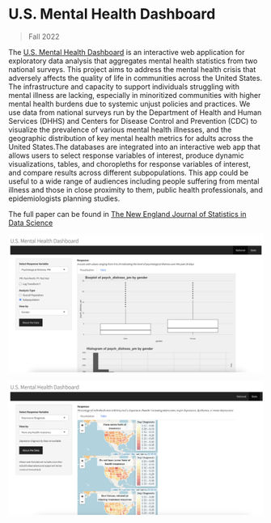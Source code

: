 # U.S. Mental Health Dashboard

> Fall 2022

The [U.S. Mental Health Dashboard](https://50lulw-isabel-arvelo.shinyapps.io/USMHD/) is an interactive web application for exploratory data analysis that aggregates mental health statistics from two national surveys. This project aims to address the mental health crisis that adversely affects the quality of life in communities across the United States. The infrastructure and capacity to support individuals struggling with mental illness are lacking, especially in minoritized communities with higher mental health burdens due to systemic unjust policies and practices. We use data from national surveys run by the Department of Health and Human Services (DHHS) and Centers for Disease Control and Prevention (CDC) to visualize the prevalence of various mental health illnesses, and the geographic distribution of key mental health metrics for adults across the United States.The databases are integrated into an interactive web app that allows users to select response variables of interest, produce dynamic visualizations, tables, and choropleths for response variables of interest, and compare results across different subpopulations. This app could be useful to a wide range of audiences including people suffering from mental illness and those in close proximity to them, public health professionals, and epidemiologists planning studies.

The full paper can be found in [The New England Journal of Statistics in Data Science](https://nejsds.nestat.org/journal/NEJSDS/article/60/info)

![National View](assets/national_view.png)

![State View](assets/state_view.png)

